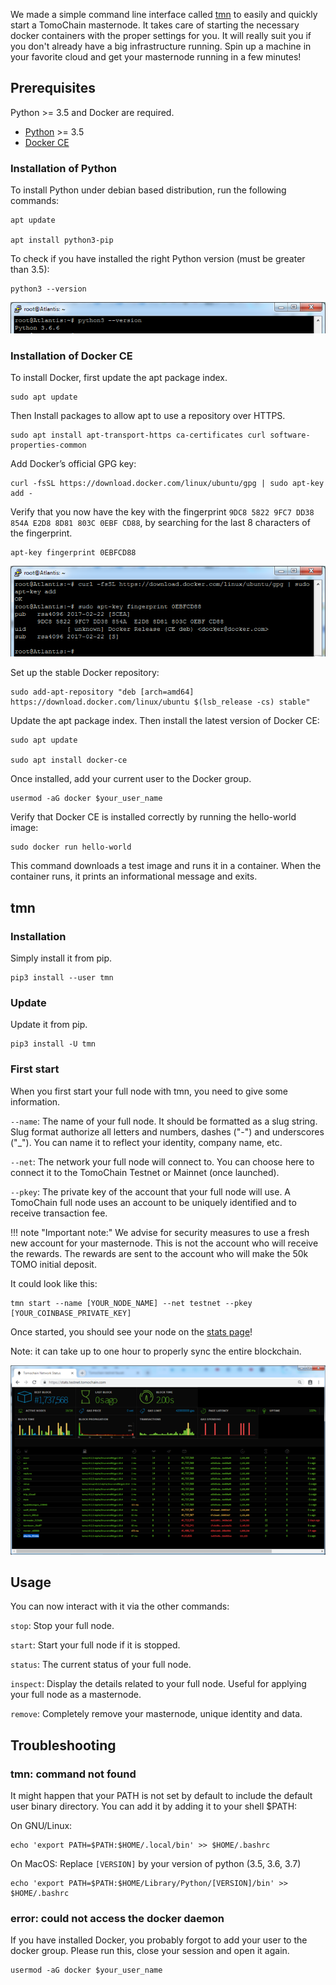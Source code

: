 We made a simple command line interface called [tmn](https://github.com/tomochain/masternode) to easily and quickly start a TomoChain masternode.
It takes care of starting the necessary docker containers with the proper settings for you.
It will really suit you if you don't already have a big infrastructure running.
Spin up a machine in your favorite cloud and get your masternode running in a few minutes!

## Prerequisites

Python >= 3.5 and Docker are required.

- [Python](https://docs.python-guide.org/starting/install3/linux/) >= 3.5
- [Docker CE](https://docs.docker.com/install/)

### Installation of Python

To install Python under debian based distribution, run the following commands:
```
apt update

apt install python3-pip
```

To check if you have installed the right Python version (must be greater than 3.5):
```
python3 --version
```

![tmn python](/assets/tmn_python.png)

### Installation of Docker CE
 
To install Docker, first update the apt package index.
```
sudo apt update
```

Then Install packages to allow apt to use a repository over HTTPS.
```
sudo apt install apt-transport-https ca-certificates curl software-properties-common
```

Add Docker’s official GPG key:
```
curl -fsSL https://download.docker.com/linux/ubuntu/gpg | sudo apt-key add -
```

Verify that you now have the key with the fingerprint `9DC8 5822 9FC7 DD38 854A E2D8 8D81 803C 0EBF CD88`, by searching for the last 8 characters of the fingerprint.
```
apt-key fingerprint 0EBFCD88
```

![tmn docker key](/assets/tmn_key.png)

Set up the stable Docker repository:
```
sudo add-apt-repository "deb [arch=amd64] https://download.docker.com/linux/ubuntu $(lsb_release -cs) stable"
```

Update the apt package index. Then install the latest version of Docker CE:
```
sudo apt update

sudo apt install docker-ce
```

Once installed, add your current user to the Docker group.
```
usermod -aG docker $your_user_name
```

Verify that Docker CE is installed correctly by running the hello-world image:
```
sudo docker run hello-world
```

This command downloads a test image and runs it in a container.
When the container runs, it prints an informational message and exits.

## tmn

### Installation

Simply install it from pip.
```
pip3 install --user tmn
```

### Update

Update it from pip.
```
pip3 install -U tmn
```

### First start

When you first start your full node with tmn, you need to give some information.

`--name`: The name of your full node.
It should be formatted as a slug string.
Slug format authorize all letters and numbers, dashes ("-") and underscores ("\_").
You can name it to reflect your identity, company name, etc.

`--net`: The network your full node will connect to.
You can choose here to connect it to the TomoChain Testnet or Mainnet (once launched).

`--pkey`: The private key of the account that your full node will use.
A TomoChain full node uses an account to be uniquely identified and to receive transaction fee.

!!! note "Important note:"
	We advise for security measures to use a fresh new account for your masternode.
	This is not the account who will receive the rewards.
	The rewards are sent to the account who will make the 50k TOMO initial deposit.

It could look like this:
```
tmn start --name [YOUR_NODE_NAME] --net testnet --pkey [YOUR_COINBASE_PRIVATE_KEY]
```

Once started, you should see your node on the [stats page](https://stats.testnet.tomochain.com)!

Note: it can take up to one hour to properly sync the entire blockchain.

![tmn stats](/assets/tmn_stats.png)

## Usage

You can now interact with it via the other commands:

`stop`: Stop your full node.

`start`: Start your full node if it is stopped.

`status`: The current status of your full node.

`inspect`: Display the details related to your full node.
Useful for applying your full node as a masternode.

`remove`: Completely remove your masternode, unique identity and data.

## Troubleshooting

### tmn: command not found

It might happen that your PATH is not set by default to include the default user binary directory.
You can add it by adding it to your shell $PATH:

On GNU/Linux:
```
echo 'export PATH=$PATH:$HOME/.local/bin' >> $HOME/.bashrc
```

On MacOS:
Replace `[VERSION]` by your version of python (3.5, 3.6, 3.7)
```
echo 'export PATH=$PATH:$HOME/Library/Python/[VERSION]/bin' >> $HOME/.bashrc
```

### error: could not access the docker daemon

If you have installed Docker, you probably forgot to add your user to the docker group.
Please run this, close your session and open it again.

```
usermod -aG docker $your_user_name
```
